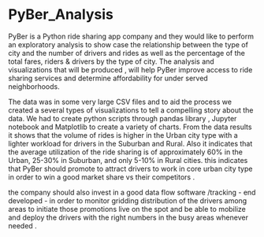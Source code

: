 # PyBer_Analysis
PyBer is a Python ride sharing app company and they would like to perform an exploratory analysis to show case the relationship between the type of city and the number of drivers and rides as well as the percentage of the total fares, riders & drivers by the type of city. The analysis and visualizations that will be produced , will help PyBer improve access to ride sharing services and determine affordability for under served neighborhoods.

The data was in some very large CSV files and to aid the process we created a several types of visualizations to tell a compelling story about the data. We had to create python scripts through pandas library , Jupyter notebook and Matplotlib to create a variety of charts. From the data results it shows that the volume of rides is higher in the Urban city type with a lighter workload for drivers in the Suburban and Rural. Also it indicates that the average utilization of the ride sharing is of approximately 60% in the Urban, 25-30% in Suburban, and only 5-10% in Rural cities. this indicates that PyBer should promote to attract drivers to work in core urban city type in order to win a good market share vs their competitors .

the company should also invest in a good data flow software /tracking - end developed - in order to monitor gridding distribution of the drivers among areas to initiate those promotions live on the spot and be able to mobilize and deploy the drivers with the right numbers in the busy areas whenever needed .





